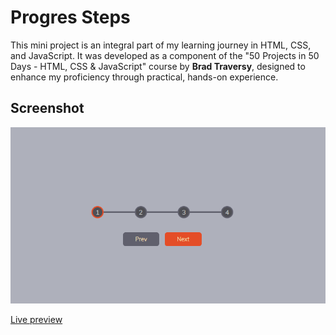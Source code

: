 # Progres Steps

This mini project is an integral part of my learning journey in HTML, CSS, and JavaScript. It was developed as a component of the "50 Projects in 50 Days - HTML, CSS & JavaScript" course by **Brad Traversy**, designed to enhance my proficiency through practical, hands-on experience.

## Screenshot

![Progres Steps](img/Progress.png)

[Live preview](https://milanilic-w28.github.io/expending-cards/)
